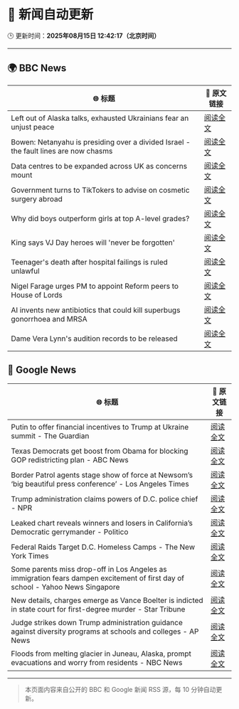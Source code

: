 # 🧠 新闻自动更新

🕒 更新时间：**2025年08月15日 12:42:17（北京时间）**

---

## 🌍 BBC News

| 🌐 标题 | 🔗 原文链接 |
|--------|-------------|
| Left out of Alaska talks, exhausted Ukrainians fear an unjust peace | [阅读全文](https://www.bbc.com/news/articles/cly7kl7e469o?at_medium=RSS&at_campaign=rss) |
| Bowen: Netanyahu is presiding over a divided Israel - the fault lines are now chasms | [阅读全文](https://www.bbc.com/news/articles/c3r441zyw27o?at_medium=RSS&at_campaign=rss) |
| Data centres to be expanded across UK as concerns mount | [阅读全文](https://www.bbc.com/news/articles/clyr9nx0jrzo?at_medium=RSS&at_campaign=rss) |
| Government turns to TikTokers to advise on cosmetic surgery abroad | [阅读全文](https://www.bbc.com/news/articles/c707985dqwko?at_medium=RSS&at_campaign=rss) |
| Why did boys outperform girls at top A-level grades? | [阅读全文](https://www.bbc.com/news/articles/c62707l4lwvo?at_medium=RSS&at_campaign=rss) |
| King says VJ Day heroes will 'never be forgotten' | [阅读全文](https://www.bbc.com/news/articles/cz93j78ed87o?at_medium=RSS&at_campaign=rss) |
| Teenager's death after hospital failings is ruled unlawful | [阅读全文](https://www.bbc.com/news/articles/c17np9vly51o?at_medium=RSS&at_campaign=rss) |
| Nigel Farage urges PM to appoint Reform peers to House of Lords | [阅读全文](https://www.bbc.com/news/articles/c8der86r6n0o?at_medium=RSS&at_campaign=rss) |
| AI invents new antibiotics that could kill superbugs gonorrhoea and MRSA | [阅读全文](https://www.bbc.com/news/articles/cgr94xxye2lo?at_medium=RSS&at_campaign=rss) |
| Dame Vera Lynn's audition records to be released | [阅读全文](https://www.bbc.com/news/articles/c78mz4g022xo?at_medium=RSS&at_campaign=rss) |

## 📰 Google News

| 🌐 标题 | 🔗 原文链接 |
|--------|-------------|
| Putin to offer financial incentives to Trump at Ukraine summit - The Guardian | [阅读全文](https://news.google.com/rss/articles/CBMirAFBVV95cUxPMHhxOWFCamt5akxvUmNsZ3BlMWQtQWRadW1FVmcxcEpVYXlhZU41RFNUWi1lUFJHRnlFQVJITjlKcW1PdDNqTUNBOHI1M0V2cVVKOGlOQjFYWko1aVJPbU92Rjh1blgtRi1zVVBaREd2WmJlUGh1WWtCZjVxNjJnX1hlMHFzNXVJOG1sVElyZzdZZVdNbFRnNWxrUG8yaWxWYVlJS2pBdXk3dzJt?oc=5) |
| Texas Democrats get boost from Obama for blocking GOP redistricting plan - ABC News | [阅读全文](https://news.google.com/rss/articles/CBMiowFBVV95cUxQREtfb3lzelFIVjBWVlVicXlxc2N1SmRaMnppTzczaUtaZ0dvbGhlZFllQUxiajRRTkdQczBUT3JLektRX1Z4Q05maWpfeVgwckg5a0JPalZQR2t6Rm9ZcTJvNDNnMElXUDh1aHdwRnJvWnBldzVsTTJ6RjJIRmpNSFJNcHRTMzhybmw1NXR4YlZPcmFZazQzSV9DdnYtcTJtMDZZ0gGoAUFVX3lxTE92c0dJdnFSSmlzY3NFcXRjOEMwcEFSTEdUenVJVjhJS083U1FDMGxhenpUS1o2bnF5VUozTW85MDRLcF81RXY4X1Z5LU9OVlRYM3l0VkZ0S3JtMzcwZXBSSnJ5MGgwWXNETEZUUXZ0bGlBRWZWbllsV3hVU193S21SWnhmNUx4NEZTNUlja2k1U1R5Y1lSNFhpRS1PN1g0X0VXZnF2UUlwMA?oc=5) |
| Border Patrol agents stage show of force at Newsom’s ‘big beautiful press conference’ - Los Angeles Times | [阅读全文](https://news.google.com/rss/articles/CBMivgFBVV95cUxPcVVfRF8wLTg3VDQxUHBLUlJYV1ZJTURJem1IdF95cmRZb1NjbVRkNGNNNHV6WGtoLTRHVG9fLVdPcmUwYi1XVUxmTFQ2R3ZhMHZja01FZENRYWJTX0NfN0tMUDBwMFBfdFFzMlkwdXctMWs0OUQ4WnZmOHVfT3BMdUpONTB5UHZzQmNucFZwYXFfRFR1TFpJYmxoblJlVjMwbkF1bThKV3V3OVN6YlF6cTdLR3N3RF9OSlpuWERB?oc=5) |
| Trump administration claims powers of D.C. police chief - NPR | [阅读全文](https://news.google.com/rss/articles/CBMifEFVX3lxTE5JbDQwOUJnMXV5TTc3ZHRKLW5QWnpvRXZuNFcwbUJjZ0JoVTVjbU13clJBWl9tQTRTdnR4UzVpSXFMQS1wNjhGU0gwWG51ZmtZTFFUUnJXM0M4TjI0cDNJSGVpSm13WXRFYWhteUV1RTh6VTlpXy1INV81Nzk?oc=5) |
| Leaked chart reveals winners and losers in California’s Democratic gerrymander - Politico | [阅读全文](https://news.google.com/rss/articles/CBMixgFBVV95cUxNTV9CNjFmUUh3S1JBRG1DNmwzRVpNejFjNHpRSU9Pc2E0VFRLYndPd09KM3QtWlhyMDNUZkxGc1V0WXNoZ3FBaXI4UUJnMldtakR0MVNfNHhQcFB4ZENLeWI4OWR5SW9jZUJ3N09WVnRzUVd5VVNRYlBEYU9iZXpubGloU2UybzlwSkFwY3BKVWw4U0tGdHBuWGZqb2xxbFQ4eFFaV1hMdk1UWkxVaWpyazlaT0E1MGJrejQ5aXhKQlMyMXVHQnc?oc=5) |
| Federal Raids Target D.C. Homeless Camps - The New York Times | [阅读全文](https://news.google.com/rss/articles/CBMigAFBVV95cUxQbFJCSnZic2pOazYydFhMZS1oSHdzU0JYVXpLWjRKendYM2liTkV4YUwtOG5PcDMwcVhfQnZxNmJFNkc2MnZ6N2pHOHh5MmpwbW1KZzU0N0o4ZFRjd2ZUVnAzS1RvMGMwdC1GSjVMdlpaWjMwbDBlU0kyamE3NThFQg?oc=5) |
| Some parents miss drop-off in Los Angeles as immigration fears dampen excitement of first day of school - Yahoo News Singapore | [阅读全文](https://news.google.com/rss/articles/CBMidEFVX3lxTE9VRUxGRkdnRnFHSTdpNTlHR3prbTRFdzEwVEZFVm5HX1Z1Wk9XMDIwWHF0V0FSS0drZ1VnM0hadTQxRk9Da3FKeFpya2NzVGRUQ0k0NUtyaElMRjRlU3ZEcXM5bDdjWGJoeHRWdFV0U0RMVzlK?oc=5) |
| New details, charges emerge as Vance Boelter is indicted in state court for first-degree murder - Star Tribune | [阅读全文](https://news.google.com/rss/articles/CBMi0wFBVV95cUxPaHBjLVlsU3pWX1dHRGNvN01wV3VDWWxrYVBQWWhud2oyZHlsaHJjY1ZFeFdNTER0dkx6Q2E0ME9jN3IzeHVFX3Bpby1BaVcwUGVQaWVEUUNJd1VSejRBaEZiM1BXRDBYazVmdDBmQ3R5TnhIbU4xYlFmWFNPTWhCLVNzV2RITGtSNks1QW1jbE5XQnIxNVkyb21TSU9Ud1NnWDBUanppdHI5elNZdk1JYlBjMEFVdjFadmRKUm5QbHN4S1VnNUcxejVZb0N3R3gzZnY0?oc=5) |
| Judge strikes down Trump administration guidance against diversity programs at schools and colleges - AP News | [阅读全文](https://news.google.com/rss/articles/CBMiswFBVV95cUxPZDJCTjFhd3JHenJBZ3pYcUxEZHFxRlFnMkJ0TFV2VlljRzJhZFRkdVdIVXVJRGVjTWFTemtxXy1uSWpKajJWVlA3ZGJCSDRoSm02cEhUZzNfNXJ2YnB5Mzd2WGN5UXdjQTA3dTVHdlJua2VZT1liZGE0UmwwbWZmb3JYbUExeGhzSHhVbkN4N29rVWpXLUtpMXdMMy1BSTFiRVU0Q1FxU0RNUTdPSFdkQU9BQQ?oc=5) |
| Floods from melting glacier in Juneau, Alaska, prompt evacuations and worry from residents - NBC News | [阅读全文](https://news.google.com/rss/articles/CBMiqwFBVV95cUxOd2FUNmtzM1JsUU5xM0prVTJmdktqclBVSFZQbS05dEVlNnp3dDlkWHB1eW5jbUFTbGVfTWZGbmpuU1F2OHM0eGZ2SUswWXNhUG5wS1llSmNnOTFTUHlvbmNLNTAwZklqVURJMEVUX2I4cVVQYm1FWEdwVWhaVTdZd2huQTJBaU1jTGhGMFZHMzNRVGtiUTR4OEg5SWtNTmlfb3RtdVJlNHh3RnfSAVZBVV95cUxNSVdzdXB3MjFHUUQzNWk1QTB1UXBaWU9kVFpsRklUS1Y2X2dvdTRlYks4OG9YWXZUWkF3MGI4b3dTbFN5VE1sSFRySHY0WmhuUVhrak5pdw?oc=5) |

---
> 本页面内容来自公开的 BBC 和 Google 新闻 RSS 源，每 10 分钟自动更新。
